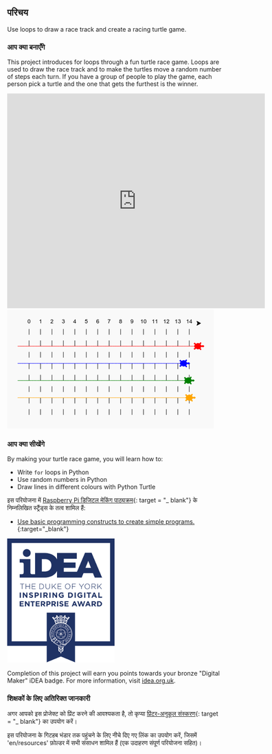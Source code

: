## परिचय

Use loops to draw a race track and create a racing turtle game.

### आप क्या बनाएँगे

This project introduces for loops through a fun turtle race game. Loops are used to draw the race track and to make the turtles move a random number of steps each turn. If you have a group of people to play the game, each person pick a turtle and the one that gets the furthest is the winner.

<div class="trinket">
  <iframe src="https://trinket.io/embed/python/9339862606?outputOnly=true&start=result" width="600" height="500" frameborder="0" marginwidth="0" marginheight="0" allowfullscreen>
  </iframe>
  <img src="images/race-finished.png">
</div>

### आप क्या सीखेंगे

By making your turtle race game, you will learn how to:

+ Write `for` loops in Python
+ Use random numbers in Python
+ Draw lines in different colours with Python Turtle

इस परियोजना में [Raspberry Pi डिजिटल मेकिंग पाठ्यक्रम](http://rpf.io/curriculum){: target = "_ blank"} के निम्नलिखित स्ट्रैंड्स के तत्व शामिल हैं:

+ [Use basic programming constructs to create simple programs.](https://www.raspberrypi.org/curriculum/programming/creator/){:target="_blank"}

![iDEA](images/idea.png)

Completion of this project will earn you points towards your bronze "Digital Maker" iDEA badge. For more information, visit [idea.org.uk](https://idea.org.uk).

### शिक्षकों के लिए अतिरिक्त जानकारी

अगर आपको इस प्रोजेक्ट को प्रिंट करने की आवश्यकता है, तो कृप्या [प्रिंटर-अनुकूल संस्करण](https://projects.raspberrypi.org/en/projects/turtle-race/print){: target = "_ blank"} का उपयोग करें।

इस परियोजना के गिटहब भंडार तक पहुंचने के लिए नीचे दिए गए लिंक का उपयोग करें, जिसमें 'en/resources' फ़ोल्डर में सभी संसाधन शामिल हैं (एक उदाहरण संपूर्ण परियोजना सहित)।